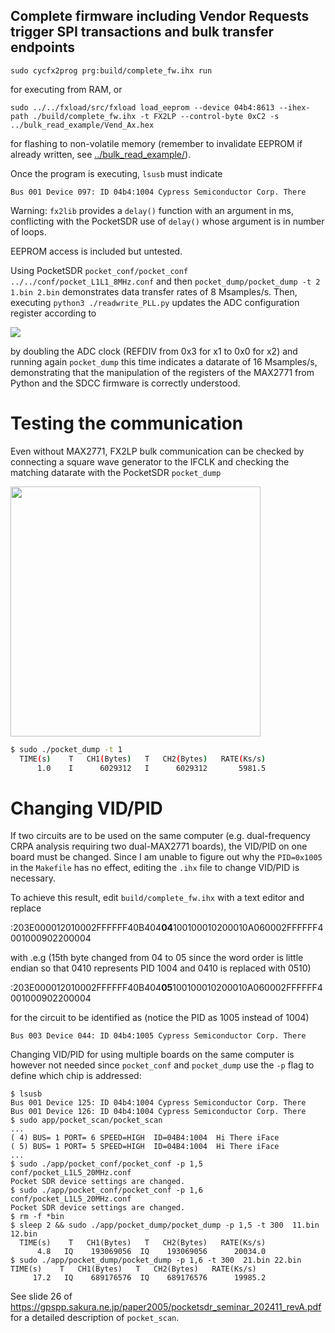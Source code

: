 ## Complete firmware including Vendor Requests trigger SPI transactions and bulk transfer endpoints

```
sudo cycfx2prog prg:build/complete_fw.ihx run
```
for executing from RAM, or
```
sudo ../../fxload/src/fxload load_eeprom --device 04b4:8613 --ihex-path ./build/complete_fw.ihx -t FX2LP --control-byte 0xC2 -s ../bulk_read_example/Vend_Ax.hex
```
for flashing to non-volatile memory (remember to invalidate EEPROM if already written,
see <a href="../bulk_read_example/">../bulk_read_example/</a>).

Once the program is executing, ``lsusb`` must indicate
```
Bus 001 Device 097: ID 04b4:1004 Cypress Semiconductor Corp. There
```

Warning: ``fx2lib`` provides a ``delay()`` function with an argument in ms, conflicting
with the PocketSDR use of ``delay()`` whose argument is in number of loops.

EEPROM access is included but untested.

Using PocketSDR ``pocket_conf/pocket_conf ../../conf/pocket_L1L1_8MHz.conf`` and then
``pocket_dump/pocket_dump -t 2 1.bin 2.bin`` demonstrates data transfer rates of 8 Msamples/s.
Then, executing ``python3 ./readwrite_PLL.py`` updates the ADC configuration register according to

<img src="ADC_clock.png">

by doubling the ADC clock (REFDIV from 0x3 for x1 to 0x0 for x2) and running again ``pocket_dump`` this 
time indicates a datarate of 16 Msamples/s, demonstrating that the manipulation of the registers
of the MAX2771 from Python and the SDCC firmware is correctly understood.

# Testing the communication

Even without MAX2771, FX2LP bulk communication can be checked by connecting a square
wave generator to the IFCLK and checking the matching datarate with the PocketSDR
``pocket_dump``

<img src="IMG_20241023_135337_756small.jpg" width=400>

```sh
$ sudo ./pocket_dump -t 1 
  TIME(s)    T   CH1(Bytes)   T   CH2(Bytes)   RATE(Ks/s)
      1.0    I      6029312   I      6029312       5981.5
```

# Changing VID/PID

If two circuits are to be used on the same computer (e.g. dual-frequency CRPA analysis requiring
two dual-MAX2771 boards), the VID/PID on one board must be changed. Since I am unable to figure
out why the ``PID=0x1005`` in the ``Makefile`` has no effect, editing the ``.ihx`` file to change
VID/PID is necessary.

To achieve this result, edit ``build/complete_fw.ihx`` with a text editor and replace

:203E000012010002FFFFFF40B404**04**100100010200010A060002FFFFFF4001000902200004

with .e.g (15th byte changed from 04 to 05 since the word order is little endian so that 0410 
represents PID 1004 and 0410 is replaced with 0510)

:203E000012010002FFFFFF40B404**05**100100010200010A060002FFFFFF4001000902200004

for the circuit to be identified as (notice the PID as 1005 instead of 1004)
```
Bus 003 Device 044: ID 04b4:1005 Cypress Semiconductor Corp. There
```

Changing VID/PID for using multiple boards on the same computer is however not needed since ``pocket_conf``
and ``pocket_dump`` use the ``-p`` flag to define which chip is addressed:
```
$ lsusb
Bus 001 Device 125: ID 04b4:1004 Cypress Semiconductor Corp. There
Bus 001 Device 126: ID 04b4:1004 Cypress Semiconductor Corp. There
$ sudo app/pocket_scan/pocket_scan
...
( 4) BUS= 1 PORT= 6 SPEED=HIGH  ID=04B4:1004  Hi There iFace
( 5) BUS= 1 PORT= 5 SPEED=HIGH  ID=04B4:1004  Hi There iFace
...
$ sudo ./app/pocket_conf/pocket_conf -p 1,5 conf/pocket_L1L5_20MHz.conf 
Pocket SDR device settings are changed.
$ sudo ./app/pocket_conf/pocket_conf -p 1,6 conf/pocket_L1L5_20MHz.conf 
Pocket SDR device settings are changed.
$ rm -f *bin
$ sleep 2 && sudo ./app/pocket_dump/pocket_dump -p 1,5 -t 300  11.bin 12.bin 
  TIME(s)    T   CH1(Bytes)   T   CH2(Bytes)   RATE(Ks/s)
      4.8   IQ    193069056  IQ    193069056      20034.0
$ sudo ./app/pocket_dump/pocket_dump -p 1,6 -t 300  21.bin 22.bin 
TIME(s)    T   CH1(Bytes)   T   CH2(Bytes)   RATE(Ks/s)
     17.2   IQ    689176576  IQ    689176576      19985.2
```

See slide 26 of https://gpspp.sakura.ne.jp/paper2005/pocketsdr_seminar_202411_revA.pdf for a detailed
description of ``pocket_scan``.
